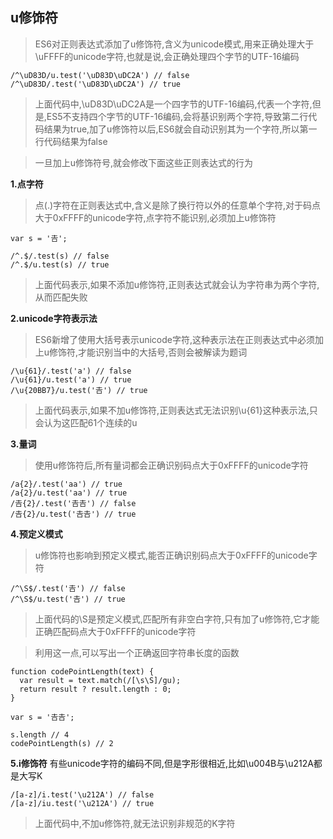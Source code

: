 ## u修饰符
>ES6对正则表达式添加了u修饰符,含义为unicode模式,用来正确处理大于\uFFFF的unicode字符,也就是说,会正确处理四个字节的UTF-16编码
```
/^\uD83D/u.test('\uD83D\uDC2A') // false
/^\uD83D/.test('\uD83D\uDC2A') // true
```
>上面代码中,\uD83D\uDC2A是一个四字节的UTF-16编码,代表一个字符,但是,ES5不支持四个字节的UTF-16编码,会将基识别两个字符,导致第二行代码结果为true,加了u修饰符以后,ES6就会自动识别其为一个字符,所以第一行代码结果为false

>一旦加上u修饰符号,就会修改下面这些正则表达式的行为

**1.点字符**
>点(.)字符在正则表达式中,含义是除了换行符以外的任意单个字符,对于码点大于0xFFFF的unicode字符,点字符不能识别,必须加上u修饰符
```
var s = '𠮷';

/^.$/.test(s) // false
/^.$/u.test(s) // true
```
>上面代码表示,如果不添加u修饰符,正则表达式就会认为字符串为两个字符,从而匹配失败

**2.unicode字符表示法**
>ES6新增了使用大括号表示unicode字符,这种表示法在正则表达式中必须加上u修饰符,才能识别当中的大括号,否则会被解读为题词
```
/\u{61}/.test('a') // false
/\u{61}/u.test('a') // true
/\u{20BB7}/u.test('𠮷') // true
```
>上面代码表示,如果不加u修饰符,正则表达式无法识别\u{61}这种表示法,只会认为这匹配61个连续的u

**3.量词**
>使用u修饰符后,所有量词都会正确识别码点大于0xFFFF的unicode字符
```
/a{2}/.test('aa') // true
/a{2}/u.test('aa') // true
/𠮷{2}/.test('𠮷𠮷') // false
/𠮷{2}/u.test('𠮷𠮷') // true
```
**4.预定义模式**
>u修饰符也影响到预定义模式,能否正确识别码点大于0xFFFF的unicode字符
```
/^\S$/.test('𠮷') // false
/^\S$/u.test('𠮷') // true
```
>上面代码的\S是预定义模式,匹配所有非空白字符,只有加了u修饰符,它才能正确匹配码点大于0xFFFF的unicode字符

>利用这一点,可以写出一个正确返回字符串长度的函数
```
function codePointLength(text) {
  var result = text.match(/[\s\S]/gu);
  return result ? result.length : 0;
}

var s = '𠮷𠮷';

s.length // 4
codePointLength(s) // 2
```
**5.i修饰符**
有些unicode字符的编码不同,但是字形很相近,比如\u004B与\u212A都是大写K
```
/[a-z]/i.test('\u212A') // false
/[a-z]/iu.test('\u212A') // true
```
>上面代码中,不加u修饰符,就无法识别非规范的K字符
